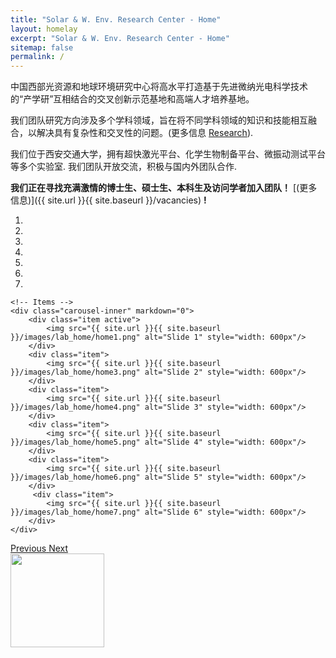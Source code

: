 ```yaml
---
title: "Solar & W. Env. Research Center - Home"
layout: homelay
excerpt: "Solar & W. Env. Research Center - Home"
sitemap: false
permalink: /
---
```



中国西部光资源和地球环境研究中心将高水平打造基于先进微纳光电科学技术的“产学研”互相结合的交叉创新示范基地和高端人才培养基地。

我们团队研究方向涉及多个学科领域，旨在将不同学科领域的知识和技能相互融合，以解决具有复杂性和交叉性的问题。(更多信息 [Research](research)).

我们位于西安交通大学，拥有超快激光平台、化学生物制备平台、微振动测试平台等多个实验室. 我们团队开放交流，积极与国内外团队合作.

 **我们正在寻找充满激情的博士生、硕士生、本科生及访问学者加入团队！** [(更多信息)]({{ site.url }}{{ site.baseurl }}/vacancies) **!**

<div markdown="0" id="carousel" class="carousel slide" data-ride="carousel" data-interval="4000" data-pause="hover" >
    <!-- Menu -->
    <ol class="carousel-indicators">
        <li data-target="#carousel" data-slide-to="0" class="active"></li>
        <li data-target="#carousel" data-slide-to="1"></li>
        <li data-target="#carousel" data-slide-to="2"></li>
        <li data-target="#carousel" data-slide-to="3"></li>
        <li data-target="#carousel" data-slide-to="4"></li>
        <li data-target="#carousel" data-slide-to="5"></li>
        <li data-target="#carousel" data-slide-to="6"></li>
    </ol>

    <!-- Items -->
    <div class="carousel-inner" markdown="0">
        <div class="item active">
            <img src="{{ site.url }}{{ site.baseurl }}/images/lab_home/home1.png" alt="Slide 1" style="width: 600px"/>
        </div>
        <div class="item">
            <img src="{{ site.url }}{{ site.baseurl }}/images/lab_home/home3.png" alt="Slide 2" style="width: 600px"/>
        </div>
        <div class="item">
            <img src="{{ site.url }}{{ site.baseurl }}/images/lab_home/home4.png" alt="Slide 3" style="width: 600px"/>
        </div>
        <div class="item">
            <img src="{{ site.url }}{{ site.baseurl }}/images/lab_home/home5.png" alt="Slide 4" style="width: 600px"/>
        </div>
        <div class="item">
            <img src="{{ site.url }}{{ site.baseurl }}/images/lab_home/home6.png" alt="Slide 5" style="width: 600px"/>
        </div>       
         <div class="item">
            <img src="{{ site.url }}{{ site.baseurl }}/images/lab_home/home7.png" alt="Slide 6" style="width: 600px"/>
        </div>
    </div>
  <a class="left carousel-control" href="#carousel" role="button" data-slide="prev">
    <span class="glyphicon glyphicon-chevron-left" aria-hidden="true"></span>
    <span class="sr-only">Previous</span>
  </a>
  <a class="right carousel-control" href="#carousel" role="button" data-slide="next">
    <span class="glyphicon glyphicon-chevron-right" aria-hidden="true"></span>
    <span class="sr-only">Next</span>
  </a>
</div>





<!-- We are grateful for funding from Leiden University, [NWO](www.nwo.nl) ([Vidi talent scheme](http://www.nwo.nl/en/research-and-results/programmes/Talent+Scheme) and the [Frontiers in Nanoscience program](https://www.universiteitleiden.nl/en/research/research-projects/science/frontiers-of-nanoscience-nanofront)), and from an [ERC starting grant](https://erc.europa.eu/funding/starting-grants). -->

<img src="{{ site.url }}{{ site.baseurl }}/images/lab_home/XJTU-logo.png" style="width: 150px">

<!-- <figure class="fourth">
  <img src="{{ site.url }}{{ site.baseurl }}/images/lab_home/XJTU-logo.jpg" style="width: 210px">
  <img src="{{ site.url }}{{ site.baseurl }}/images/lab_home/Logo_Nanofront.jpg" style="width: 110px">
  <img src="{{ site.url }}{{ site.baseurl }}/images/lab_home/Logo_NWO.jpg" style="width: 120px">
  <img src="{{ site.url }}{{ site.baseurl }}/images/lab_home/Logo_ERC.jpg" style="width: 110px">
</figure> -->
